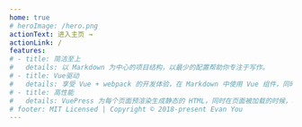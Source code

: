 ```yaml
---
home: true
# heroImage: /hero.png
actionText: 进入主页 →
actionLink: /
features:
# - title: 简洁至上
#   details: 以 Markdown 为中心的项目结构，以最少的配置帮助你专注于写作。
# - title: Vue驱动
#   details: 享受 Vue + webpack 的开发体验，在 Markdown 中使用 Vue 组件，同时可以使用 Vue 来开发自定义主题。
# - title: 高性能
#   details: VuePress 为每个页面预渲染生成静态的 HTML，同时在页面被加载的时候，将作为 SPA 运行。
# footer: MIT Licensed | Copyright © 2018-present Evan You
---
```

<!-- # Blog Index Page

[[toc]]

## [JavaScript](/JavaScript/)

TestJavaScript

> thisi is a quote

## [Cascading Style Sheet](/CSS/)

Test vue router

## [Go Language](/Golang/)

test vue ssr

## [Vue](/Vue/)

test vue  -->
